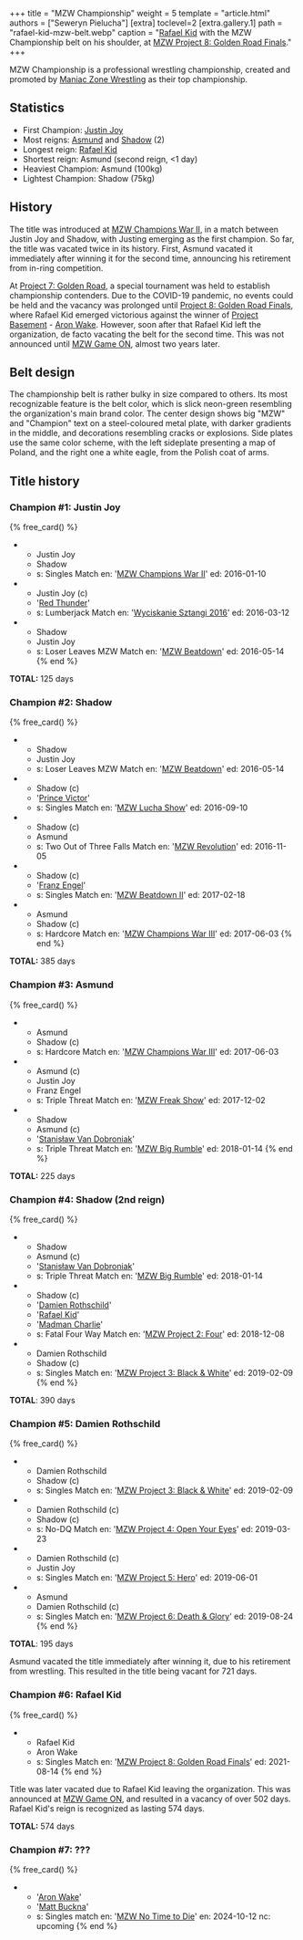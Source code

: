 +++
title = "MZW Championship"
weight = 5
template = "article.html"
authors = ["Seweryn Pielucha"]
[extra]
toclevel=2
[extra.gallery.1]
path = "rafael-kid-mzw-belt.webp"
caption = "[Rafael Kid](@/w/rafael-kid.md) with the MZW Championship belt on his shoulder, at [MZW Project 8: Golden Road Finals](@/e/mzw/2021-08-14-mzw-project-8-golden-road-finals.md)."
+++

MZW Championship is a professional wrestling championship, created and promoted by [Maniac Zone Wrestling](@/o/mzw.md) as their top championship.

<!-- more -->

## Statistics

* First Champion: [Justin Joy](@/w/justin-joy.md)
* Most reigns: [Asmund](@/w/asmund.md) and [Shadow](@/w/shadow.md) (2)
* Longest reign: [Rafael Kid](@/w/rafael-kid.md)
* Shortest reign: Asmund (second reign, <1 day)
* Heaviest Champion: Asmund (100kg)
* Lightest Champion: Shadow (75kg)

## History

The title was introduced at [MZW Champions War II](@/e/mzw/2016-01-10-mzw-champions-war-2.md), in a match between Justin Joy and Shadow, with Justing emerging as the first champion.
So far, the title was vacated twice in its history. First, Asmund vacated it immediately after winning it for the second time, announcing his retirement from in-ring competition.

At [Project 7: Golden Road](@/e/mzw/2020-01-18-mzw-project-7-golden-road.md), a special tournament was held to establish championship contenders.
Due to the COVID-19 pandemic, no events could be held and the vacancy was prolonged until [Project 8: Golden Road Finals](@/e/mzw/2021-08-14-mzw-project-8-golden-road-finals.md),
where Rafael Kid emerged victorious against the winner of [Project Basement](@/e/mzw/2021-03-18-mzw-project-basement-1.md) - [Aron Wake](@/w/aron-wake.md).
However, soon after that Rafael Kid left the organization, de facto vacating the belt for the second time.
This was not announced until [MZW Game ON](@/e/mzw/2023-03-11-mzw-game-on.md), almost two years later.

## Belt design

The championship belt is rather bulky in size compared to others.
Its most recognizable feature is the belt color, which is slick neon-green resembling the organization's main brand color.
The center design shows big "MZW" and "Champion" text on a steel-coloured metal plate, with darker gradients in the middle, and decorations resembling cracks or explosions.
Side plates use the same color scheme, with the left sideplate presenting a map of Poland, and the right one a white eagle, from the Polish coat of arms.

## Title history

### Champion #1: Justin Joy

{% free_card() %}
- - Justin Joy
  - Shadow
  - s: Singles Match
    en: '[MZW Champions War II](@/e/mzw/2016-01-10-mzw-champions-war-2.md)'
    ed: 2016-01-10
- - Justin Joy (c)
  - '[Red Thunder](@/w/red-thunder.md)'
  - s: Lumberjack Match
    en: '[Wyciskanie Sztangi 2016](@/e/mzw/2016-03-12-mzw-wyciskanie-sztangi-2016.md)'
    ed: 2016-03-12
- - Shadow
  - Justin Joy
  - s: Loser Leaves MZW Match
    en: '[MZW Beatdown](@/e/mzw/2016-05-14-mzw-beatdown.md)'
    ed: 2016-05-14
{% end %}

**TOTAL:** 125 days

### Champion #2: Shadow

{% free_card() %}
- - Shadow
  - Justin Joy
  - s: Loser Leaves MZW Match
    en: '[MZW Beatdown](@/e/mzw/2016-05-14-mzw-beatdown.md)'
    ed: 2016-05-14
- - Shadow (c)
  - '[Prince Victor](@/w/vic-golden.md)'
  - s: Singles Match
    en: '[MZW Lucha Show](@/e/mzw/2016-09-10-mzw-lucha-show.md)'
    ed: 2016-09-10
- - Shadow (c)
  - Asmund
  - s: Two Out of Three Falls Match
    en: '[MZW Revolution](@/e/mzw/2016-11-05-mzw-revolution.md)'
    ed: 2016-11-05
- - Shadow (c)
  - '[Franz Engel](@/w/franz-engel.md)'
  - s: Singles Match
    en: '[MZW Beatdown II](@/e/mzw/2017-02-18-mzw-beatdown-2.md)'
    ed: 2017-02-18
- - Asmund
  - Shadow (c)
  - s: Hardcore Match
    en: '[MZW Champions War III](@/e/mzw/2017-06-03-mzw-champions-war-3.md)'
    ed: 2017-06-03
{% end %}

**TOTAL:** 385 days

### Champion #3: Asmund

{% free_card() %}
- - Asmund
  - Shadow (c)
  - s: Hardcore Match
    en: '[MZW Champions War III](@/e/mzw/2017-06-03-mzw-champions-war-3.md)'
    ed: 2017-06-03
- - Asmund (c)
  - Justin Joy
  - Franz Engel
  - s: Triple Threat Match
    en: '[MZW Freak Show](@/e/mzw/2017-12-02-mzw-freak-show.md)'
    ed: 2017-12-02
- - Shadow
  - Asmund (c)
  - '[Stanisław Van Dobroniak](@/w/stanislaw-van-dobroniak.md)'
  - s: Triple Threat Match
    en: '[MZW Big Rumble](@/e/mzw/2018-01-14-mzw-big-rumble.md)'
    ed: 2018-01-14
{% end %}

**TOTAL:** 225 days

### Champion #4: Shadow (2nd reign)

{% free_card() %}
- - Shadow
  - Asmund (c)
  - '[Stanisław Van Dobroniak](@/w/stanislaw-van-dobroniak.md)'
  - s: Triple Threat Match
    en: '[MZW Big Rumble](@/e/mzw/2018-01-14-mzw-big-rumble.md)'
    ed: 2018-01-14
- - Shadow (c)
  - '[Damien Rothschild](@/w/damien-rothschild.md)'
  - '[Rafael Kid](@/w/rafael-kid.md)'
  - '[Madman Charlie](@/w/madman-charlie.md)'
  - s: Fatal Four Way Match
    en: '[MZW Project 2: Four](@/e/mzw/2018-12-08-mzw-project-2-four.md)'
    ed: 2018-12-08
- - Damien Rothschild
  - Shadow (c)
  - s: Singles Match
    en: '[MZW Project 3: Black & White](@/e/mzw/2019-02-09-mzw-project-3-black-white.md)'
    ed: 2019-02-09
{% end %}

**TOTAL**: 390 days

### Champion #5: Damien Rothschild

{% free_card() %}
- - Damien Rothschild
  - Shadow (c)
  - s: Singles Match
    en: '[MZW Project 3: Black & White](@/e/mzw/2019-02-09-mzw-project-3-black-white.md)'
    ed: 2019-02-09
- - Damien Rothschild (c)
  - Shadow (c)
  - s: No-DQ Match
    en: '[MZW Project 4: Open Your Eyes](@/e/mzw/2019-03-23-mzw-project-4-open-your-eyes.md)'
    ed: 2019-03-23
- - Damien Rothschild (c)
  - Justin Joy
  - s: Singles Match
    en: '[MZW Project 5: Hero](@/e/mzw/2019-06-01-mzw-project-5-hero.md)'
    ed: 2019-06-01
- - Asmund
  - Damien Rothschild (c)
  - s: Singles Match
    en: '[MZW Project 6: Death & Glory](@/e/mzw/2019-08-24-mzw-project-6-death-and-glory.md)'
    ed: 2019-08-24
{% end %}

**TOTAL**: 195 days

Asmund vacated the title immediately after winning it, due to his retirement from wrestling. This resulted in the title being vacant for 721 days.

### Champion #6: Rafael Kid

{% free_card() %}
- - Rafael Kid
  - Aron Wake
  - s: Singles Match
    en: '[MZW Project 8: Golden Road Finals](@/e/mzw/2021-08-14-mzw-project-8-golden-road-finals.md)'
    ed: 2021-08-14
{% end %}

Title was later vacated due to Rafael Kid leaving the organization. This was announced at [MZW Game ON](@/e/mzw/2023-03-11-mzw-game-on.md), and resulted in a vacancy of over 502 days. Rafael Kid's reign is recognized as lasting 574 days.

**TOTAL:** 574 days

### Champion #7: ???

{% free_card() %}
- - '[Aron Wake](@/w/aron-wake.md)'
  - '[Matt Buckna](@/w/matt-buckna.md)'
  - s: Singles match
    en: '[MZW No Time to Die](@/e/mzw/2024-10-12-mzw-no-time-to-die.md)'
    en: 2024-10-12
    nc: upcoming
{% end %}
